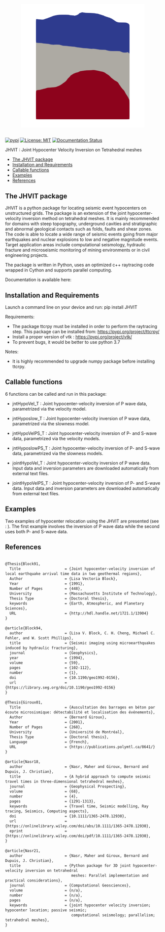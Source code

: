 
<p align="center"> <img src="https://github.com/groupeLIAMG/JHVIT/blob/main/images/JHVIT_Logo.gif" width="400" height="400">
</p>

##

[![pypi](https://img.shields.io/pypi/v/JHVIT.svg)](https://pypi.org/project/JHVIT/)
[![License: MIT](https://img.shields.io/badge/License-MIT%20v3-blue.svg)](./LICENSE.txt)
[![Documentation Status](https://readthedocs.org/projects/jhvit/badge/?version=latest)](https://jhvit.readthedocs.io/en/latest/)


JHVIT : Joint Hypocenter Velocity Inversion on Tetrahedral meshes


- [The JHVIT package](#heading)
- [Installation and Requirements](#heading)
- [Callable functions](#heading)
- [Examples](#heading)
- [References](#heading)

<!-- toc -->

## The JHVIT package

JHVIT is a python package for locating seismic event hypocenters on unstructured
grids. The package is an extension of the joint hypocenter-velocity inversion method
on tetrahedral meshes. It is mainly recommended for domains with steep topography,
underground cavities and stratigraphic and abnormal geological contacts such as
folds, faults and shear zones. The code is able to locate a wide range of seismic
events going from major earthquakes and nuclear explosions to low and negative
magnitude events. Target application areas include computational seismology,
hydraulic fracture and microseismic monitoring of mining environments or in civil
engineering projects.

The package is written in Python, uses an optimized c++ raytracing code wrapped in
Cython and supports parallel computing.

Documentation is available here:

## Installation and Requirements

Launch a command line on your device and run:
pip install JHVIT

Requirements:
- The package ttcrpy must be installed in order to perform the raytracing step.
This package can be installed from: https://pypi.org/project/ttcrpy/
- Install a proper version of vtk : https://pypi.org/project/vtk/
- To prevent bugs, it would be better to use python 3.7

Notes:
- It is highly recommended to upgrade numpy package before installing ttcrpy.

## Callable functions

6 functions can be called and run in this package:

- jntHypoVel_T : Joint hypocenter-velocity inversion of P wave data,
  parametrized via the velocity model.

- jntHyposlow_T : Joint hypocenter-velocity inversion of P wave data,
  parametrized via the slowness model.

- jntHypoVelPS_T : Joint hypocenter-velocity inversion of P- and S-wave data,
  parametrized via the velocity models.

- jntHyposlowPS_T : Joint hypocenter-velocity inversion of P- and S-wave data,
  parametrized via the slowness models.

- jointHypoVel_T : Joint hypocenter-velocity inversion of P wave data.
 Input data and inversion parameters are downloaded automatically from
 external text files.

- jointHypoVelPS_T : Joint hypocenter-velocity inversion of P- and S-wave data.
 Input data and inversion parameters are downloaded automatically
 from external text files.

## Examples

Two examples of hypocenter relocation using the JHVIT are presented (see : ).
The first example involves the inversion of P wave data while the second uses
both P- and S-wave data.

## References
```

@Thesis{Block91,
  Title                    = {Joint hypocenter-velocity inversion of local earthquake arrival time data in two geothermal regions},
  Author                   = {Lisa Vectoria Block},
  Year                     = {1991},
  Number of Pages          = {448},
  University               = {Massachusetts Institute of Technology},
  Thesis Type              = {Doctoral thesis},
  keywords                 = {Earth, Atmospheric, and Planetary Sciences},
  URL                      = {http://hdl.handle.net/1721.1/13904}
}

@article{Block94,
  author                   = {Lisa V. Block, C. H. Cheng, Michael C. Fehler, and W. Scott Phillips},
  title                    = {Seismic imaging using microearthquakes induced by hydraulic fracturing},
  journal                  = {Geophysics},
  year                     = {1994},
  volume                   = {59},
  pages                    = {102-112},
  number                   = {1},
  doi                      = {10.1190/geo1992-0156},
  url                      = {https://library.seg.org/doi/10.1190/geo1992-0156}
}

@Thesis{Giroux01,
  Title                    = {Auscultation des barrages en béton par écoute microsismique: détectabilité et localisation des événements},
  Author                   = {Bernard Giroux},
  Year                     = {2001},
  Number of Pages          = {268},
  University               = {Université de Montréal},
  Thesis Type              = {Doctoral thesis},
  Language                 = {French},
  URL                      = {https://publications.polymtl.ca/8641/}
}

@article{Nasr18,
  author                   = {Nasr, Maher and Giroux, Bernard and Dupuis, J. Christian},
  title                    = {A hybrid approach to compute seismic travel times in three-dimensional tetrahedral meshes},
  journal                  = {Geophysical Prospecting},
  volume                   = {68},
  number                   = {4},
  pages                    = {1291-1313},
  keywords                 = {Travel time, Seismic modelling, Ray tracing, Seismics, Computing aspects},
  doi                      = {10.1111/1365-2478.12930},
  url                      = {https://onlinelibrary.wiley.com/doi/abs/10.1111/1365-2478.12930},
  eprint                   = {https://onlinelibrary.wiley.com/doi/pdf/10.1111/1365-2478.12930},
}

@article{Nasr21,
  author                   = {Nasr, Maher and Giroux, Bernard and Dupuis, J. Christian},
  title                    = {Python package for 3D joint hypocenter-velocity inversion on tetrahedral
                              meshes: Parallel implementation and practical considerations},
  journal                  = {Computational Geosciences},
  volume                   = {n/a},
  number                   = {n/a},
  pages                    = {n/a},
  keywords                 = {joint hypocenter velocity inversion; hypocenter location; passive seismic;
                              computational seismology; parallelism; tetrahedral meshes},
}

```
